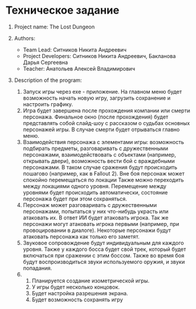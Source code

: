 # Техническое задание

1. Project name: The Lost Dungeon

2. Authors:
   - Team Lead: Ситников Никита Андреевич
   - Project Developers: Ситников Никита Андреевич, Бакланова Дарья Сергеевна
   - Teacher: Анатольев Алексей Владимирович

3. Description of the program:
   1) Запуск игры через exe - приложение. На главном меню будет возможность
   начать новую игру, загрузить сохранение и настроить графику.
   2) Игра будет завершена после прохождения компании или смерти персонажа. Финальное окно (после прохождения) будет 
   представлять собой слайд-шоу с рассказом о судьбах основных персонажей игры. В случае смерти будет отрываться главно меню.
   3) Взаимодействия персонажа с элементами игры: возможность подбирать предметы, разговаривать с дружественными персонажами,
   взаимодействовать с объектами (например, открывать двери), возможность вести бой с враждебными персонажами. В таком случае
   сражения будут происходить пошагово (например, как в Fallout 2). Вне боя персонаж может спокойно перемещаться по локации
   Также можно переходить между локациями одного уровня. Перемещение между уровнями будет происходить автоматически, состояние 
   персонажа будет при этом сохраняться.
   4) Персонаж может разговаривать с дружественными персонажами, попытаться у них что-нибудь украсть или атаковать их.
   В ответ ИИ будет атаковать игрока. Так же персонажи могут атаковать игрока первыми (например, при провоцировании в 
   диалоге). Некоторые персонажи будут атаковать персонажа как только его заметят.
   5) Звуковое сопровождение будут индивидуальным для каждого уровня. Также у каждого босса будет свой трек, который 
   будет включаться при сражении с этим боссом. Также во время боя будут воспроизводиться звуки используемого оружия, и звуки попадания.
   6) 1) Планируется создание изометрической игры.
      2) У игры будет несколько концовок.
      3) Будет настройка разрешения экрана.
      4) Будет возможность сохранять игру
